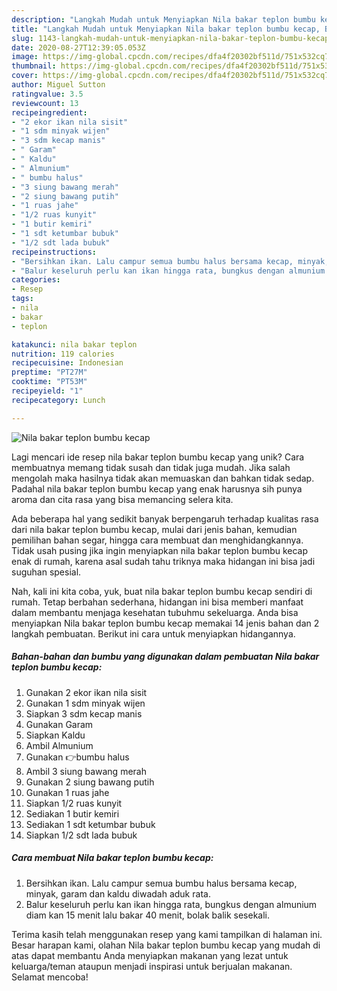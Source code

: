 ```yaml
---
description: "Langkah Mudah untuk Menyiapkan Nila bakar teplon bumbu kecap, Bisa Manjain Lidah"
title: "Langkah Mudah untuk Menyiapkan Nila bakar teplon bumbu kecap, Bisa Manjain Lidah"
slug: 1143-langkah-mudah-untuk-menyiapkan-nila-bakar-teplon-bumbu-kecap-bisa-manjain-lidah
date: 2020-08-27T12:39:05.053Z
image: https://img-global.cpcdn.com/recipes/dfa4f20302bf511d/751x532cq70/nila-bakar-teplon-bumbu-kecap-foto-resep-utama.jpg
thumbnail: https://img-global.cpcdn.com/recipes/dfa4f20302bf511d/751x532cq70/nila-bakar-teplon-bumbu-kecap-foto-resep-utama.jpg
cover: https://img-global.cpcdn.com/recipes/dfa4f20302bf511d/751x532cq70/nila-bakar-teplon-bumbu-kecap-foto-resep-utama.jpg
author: Miguel Sutton
ratingvalue: 3.5
reviewcount: 13
recipeingredient:
- "2 ekor ikan nila sisit"
- "1 sdm minyak wijen"
- "3 sdm kecap manis"
- " Garam"
- " Kaldu"
- " Almunium"
- " bumbu halus"
- "3 siung bawang merah"
- "2 siung bawang putih"
- "1 ruas jahe"
- "1/2 ruas kunyit"
- "1 butir kemiri"
- "1 sdt ketumbar bubuk"
- "1/2 sdt lada bubuk"
recipeinstructions:
- "Bersihkan ikan. Lalu campur semua bumbu halus bersama kecap, minyak, garam dan kaldu diwadah aduk rata."
- "Balur keseluruh perlu kan ikan hingga rata, bungkus dengan almunium diam kan 15 menit lalu bakar 40 menit, bolak balik sesekali."
categories:
- Resep
tags:
- nila
- bakar
- teplon

katakunci: nila bakar teplon 
nutrition: 119 calories
recipecuisine: Indonesian
preptime: "PT27M"
cooktime: "PT53M"
recipeyield: "1"
recipecategory: Lunch

---
```



![Nila bakar teplon bumbu kecap](https://img-global.cpcdn.com/recipes/dfa4f20302bf511d/751x532cq70/nila-bakar-teplon-bumbu-kecap-foto-resep-utama.jpg)

Lagi mencari ide resep nila bakar teplon bumbu kecap yang unik? Cara membuatnya memang tidak susah dan tidak juga mudah. Jika salah mengolah maka hasilnya tidak akan memuaskan dan bahkan tidak sedap. Padahal nila bakar teplon bumbu kecap yang enak harusnya sih punya aroma dan cita rasa yang bisa memancing selera kita.

Ada beberapa hal yang sedikit banyak berpengaruh terhadap kualitas rasa dari nila bakar teplon bumbu kecap, mulai dari jenis bahan, kemudian pemilihan bahan segar, hingga cara membuat dan menghidangkannya. Tidak usah pusing jika ingin menyiapkan nila bakar teplon bumbu kecap enak di rumah, karena asal sudah tahu triknya maka hidangan ini bisa jadi suguhan spesial.




Nah, kali ini kita coba, yuk, buat nila bakar teplon bumbu kecap sendiri di rumah. Tetap berbahan sederhana, hidangan ini bisa memberi manfaat dalam membantu menjaga kesehatan tubuhmu sekeluarga. Anda bisa menyiapkan Nila bakar teplon bumbu kecap memakai 14 jenis bahan dan 2 langkah pembuatan. Berikut ini cara untuk menyiapkan hidangannya.

<!--inarticleads1-->

##### Bahan-bahan dan bumbu yang digunakan dalam pembuatan Nila bakar teplon bumbu kecap:

1. Gunakan 2 ekor ikan nila sisit
1. Gunakan 1 sdm minyak wijen
1. Siapkan 3 sdm kecap manis
1. Gunakan  Garam
1. Siapkan  Kaldu
1. Ambil  Almunium
1. Gunakan  👉bumbu halus
1. Ambil 3 siung bawang merah
1. Gunakan 2 siung bawang putih
1. Gunakan 1 ruas jahe
1. Siapkan 1/2 ruas kunyit
1. Sediakan 1 butir kemiri
1. Sediakan 1 sdt ketumbar bubuk
1. Siapkan 1/2 sdt lada bubuk




<!--inarticleads2-->

##### Cara membuat Nila bakar teplon bumbu kecap:

1. Bersihkan ikan. Lalu campur semua bumbu halus bersama kecap, minyak, garam dan kaldu diwadah aduk rata.
1. Balur keseluruh perlu kan ikan hingga rata, bungkus dengan almunium diam kan 15 menit lalu bakar 40 menit, bolak balik sesekali.




Terima kasih telah menggunakan resep yang kami tampilkan di halaman ini. Besar harapan kami, olahan Nila bakar teplon bumbu kecap yang mudah di atas dapat membantu Anda menyiapkan makanan yang lezat untuk keluarga/teman ataupun menjadi inspirasi untuk berjualan makanan. Selamat mencoba!
